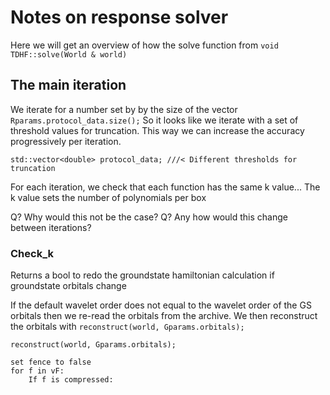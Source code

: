 # Notes on response solver

Here we will get an overview of how the solve function from `void TDHF::solve(World & world)`

## The main iteration

We iterate for a number set by by the size of the vector `Rparams.protocol_data.size();`
So it looks like we iterate with a set of threshold values for truncation.
This way we can increase the accuracy progressively per iteration.

`std::vector<double> protocol_data; ///< Different thresholds for truncation`

For each iteration, we check that each function has the same k value... The k value sets the number of polynomials per box

Q? Why would this not be the case? 
Q? Any how would this change between iterations? 

### Check_k

Returns a bool to redo the groundstate hamiltonian calculation if groundstate orbitals change

If the default wavelet order does not equal to the wavelet order of the GS orbitals then we re-read the orbitals from the archive.  We then reconstruct the orbitals with `reconstruct(world, Gparams.orbitals);`

`reconstruct(world, Gparams.orbitals);`
``` reconstruct a vector of functions 
set fence to false
for f in vF:
    If f is compressed:
        



    





